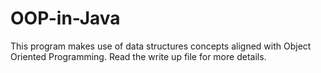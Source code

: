 # OOP-in-Java
This program makes use of data structures concepts aligned with Object Oriented Programming. Read the write up file for more details. 
